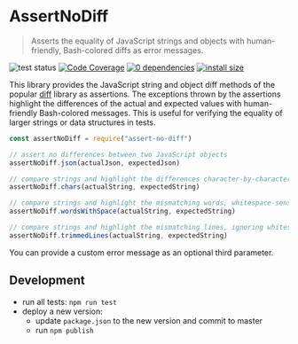 # AssertNoDiff

> Asserts the equality of JavaScript strings and objects with human-friendly,
> Bash-colored diffs as error messages.

![test status](https://github.com/kevgo/assert-no-diff/actions/workflows/tests.yml/badge.svg)
[![Code Coverage](https://coveralls.io/repos/github/kevgo/assert-no-diff/badge.svg?branch=main)](https://coveralls.io/github/kevgo/assert-no-diff?branch=main)
[![0 dependencies](https://img.shields.io/badge/dependencies-2-brightgreen.svg)](https://github.com/kevgo/assert-no-diff/blob/main/package.json)
[![install size](https://packagephobia.now.sh/badge?p=assert-no-diff)](https://packagephobia.now.sh/result?assert-no-diff)

This library provides the JavaScript string and object diff methods of the
popular [diff](https://github.com/kpdecker/jsdiff) library as assertions. The
exceptions thrown by the assertions highlight the differences of the actual and
expected values with human-friendly Bash-colored messages. This is useful for
verifying the equality of larger strings or data structures in tests.

```javascript
const assertNoDiff = require("assert-no-diff")

// assert no differences between two JavaScript objects
assertNoDiff.json(actualJson, expectedJson)

// compare strings and highlight the differences character-by-character
assertNoDiff.chars(actualString, expectedString)

// compare strings and highlight the mismatching words, whitespace-sensitive
assertNoDiff.wordsWithSpace(actualString, expectedString)

// compare strings and highlight the mismatching lines, ignoring whitespace around them
assertNoDiff.trimmedLines(actualString, expectedString)
```

You can provide a custom error message as an optional third parameter.

## Development

- run all tests: `npm run test`
- deploy a new version:
  - update `package.json` to the new version and commit to master
  - run `npm publish`
